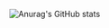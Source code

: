 ![Anurag's GitHub stats](https://github-readme-stats.vercel.app/api?username=anhphamhoangdev&show_icons=true&theme=transparent)
